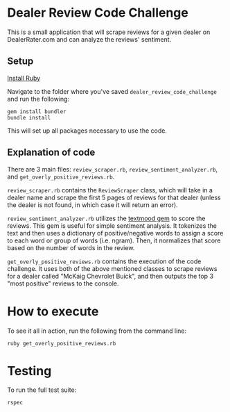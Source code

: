 # Dealer Review Code Challenge
This is a small application that will scrape reviews for a given dealer on DealerRater.com and can analyze the reviews' sentiment.

## Setup
[Install Ruby](https://www.ruby-lang.org/en/documentation/installation/)

Navigate to the folder where you've saved `dealer_review_code_challenge` and run the following:
```
gem install bundler
bundle install
```
This will set up all packages necessary to use the code. 

## Explanation of code
There are 3 main files: `review_scraper.rb`, `review_sentiment_analyzer.rb`, and `get_overly_positive_reviews.rb`. 

`review_scraper.rb` contains the `ReviewScraper` class, which will take in a dealer name and scrape the first 5 pages of reviews for that dealer (unless the dealer is not found, in which case it will return an error). 

`review_sentiment_analyzer.rb` utilizes the [textmood gem](https://github.com/stiang/textmood) to score the reviews. This gem is useful for simple sentiment analysis. It tokenizes the text and then uses a dictionary of positive/negative words to assign a score to each word or group of words (i.e. ngram). Then, it normalizes that score based on the number of words in the review. 

`get_overly_positive_reviews.rb` contains the execution of the code challenge. It uses both of the above mentioned classes to scrape reviews for a dealer called "McKaig Chevrolet Buick", and then outputs the top 3 "most positive" reviews to the console. 

# How to execute
To see it all in action, run the following from the command line:
```
ruby get_overly_positive_reviews.rb
```

# Testing
To run the full test suite:
```
rspec
```
